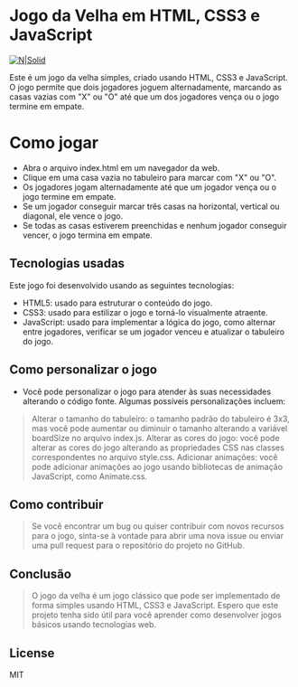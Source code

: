 # Jogo da Velha em HTML, CSS3 e JavaScript

[![N|Solid](https://cldup.com/dTxpPi9lDf.thumb.png)](https://nodesource.com/products/nsolid)


Este é um jogo da velha simples, criado usando HTML, CSS3 e JavaScript. O jogo permite que dois jogadores joguem alternadamente, marcando as casas vazias com "X" ou "O" até que um dos jogadores vença ou o jogo termine em empate.

# Como jogar

- Abra o arquivo index.html em um navegador da web.
- Clique em uma casa vazia no tabuleiro para marcar com "X" ou "O".
- Os jogadores jogam alternadamente até que um jogador vença ou o jogo termine em empate.
- Se um jogador conseguir marcar três casas na horizontal, vertical ou diagonal, ele vence o jogo.
- Se todas as casas estiverem preenchidas e nenhum jogador conseguir vencer, o jogo termina em empate.

## Tecnologias usadas
Este jogo foi desenvolvido usando as seguintes tecnologias:

- HTML5: usado para estruturar o conteúdo do jogo.
- CSS3: usado para estilizar o jogo e torná-lo visualmente atraente.
- JavaScript: usado para implementar a lógica do jogo, como alternar entre jogadores, verificar se um jogador venceu e atualizar o tabuleiro do jogo.

## Como personalizar o jogo
- Você pode personalizar o jogo para atender às suas necessidades alterando o código fonte. Algumas possíveis personalizações incluem:
> Alterar o tamanho do tabuleiro: o tamanho padrão do tabuleiro é 3x3, mas você pode aumentar ou diminuir o tamanho alterando a variável boardSize no arquivo index.js.
>Alterar as cores do jogo: você pode alterar as cores do jogo alterando as propriedades CSS nas classes correspondentes no arquivo style.css.
>Adicionar animações: você pode adicionar animações ao jogo usando bibliotecas de animação JavaScript, como Animate.css.

## Como contribuir
>Se você encontrar um bug ou quiser contribuir com novos recursos para o jogo, sinta-se à vontade para abrir uma nova issue ou enviar uma pull request para o repositório do projeto no GitHub.

## Conclusão

>O jogo da velha é um jogo clássico que pode ser implementado de forma simples usando HTML, CSS3 e JavaScript. Espero que este projeto tenha sido útil para você aprender como desenvolver jogos básicos usando tecnologias web.

## License

MIT
